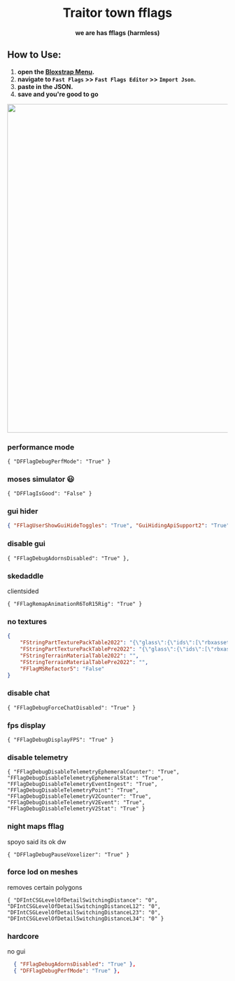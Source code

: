 <h1 align="center">Traitor town fflags</h1>
<h4 align="center">we are has fflags (harmless)</h1>

## How to Use:
1. **open the [Bloxstrap Menu](https://github.com/pizzaboxer/bloxstrap).**
2. **navigate to `Fast Flags` >> `Fast Flags Editor` >> `Import Json`.**
3. **paste in the JSON.**
4. **save and you're good to go**
<img src="/assets/tutorial.gif" width="750"/>

### performance mode
```
{ "DFFlagDebugPerfMode": "True" }
```

### moses simulator 😃
```
{ "DFFlagIsGood": "False" }
```

### gui hider
```json
{ "FFlagUserShowGuiHideToggles": "True", "GuiHidingApiSupport2": "True" }
```

### disable gui
```
{ "FFlagDebugAdornsDisabled": "True" },
```

### skedaddle
clientsided
```
{ "FFlagRemapAnimationR6ToR15Rig": "True" }
```

### no textures
```json
{
    "FStringPartTexturePackTable2022": "{\"glass\":{\"ids\":[\"rbxassetid://9873284556\",\"rbxassetid://9438453972\"],\"color\":[254,254,254,7]}}",
    "FStringPartTexturePackTablePre2022": "{\"glass\":{\"ids\":[\"rbxassetid://7547304948\",\"rbxassetid://7546645118\"],\"color\":[254,254,254,7]}}",
    "FStringTerrainMaterialTable2022": "",
    "FStringTerrainMaterialTablePre2022": "",
    "FFlagMSRefactor5": "False"
}
```

### disable chat
```
{ "FFlagDebugForceChatDisabled": "True" }
```

### fps display
```
{ "FFlagDebugDisplayFPS": "True" }
```

### disable telemetry
```
{ "FFlagDebugDisableTelemetryEphemeralCounter": "True", "FFlagDebugDisableTelemetryEphemeralStat": "True", "FFlagDebugDisableTelemetryEventIngest": "True", "FFlagDebugDisableTelemetryPoint": "True", "FFlagDebugDisableTelemetryV2Counter": "True", "FFlagDebugDisableTelemetryV2Event": "True", "FFlagDebugDisableTelemetryV2Stat": "True" }
```

### night maps fflag
spoyo said its ok dw
```
{ "DFFlagDebugPauseVoxelizer": "True" } 
```

### force lod on meshes
removes certain polygons
```
{ "DFIntCSGLevelOfDetailSwitchingDistance": "0", "DFIntCSGLevelOfDetailSwitchingDistanceL12": "0", "DFIntCSGLevelOfDetailSwitchingDistanceL23": "0", "DFIntCSGLevelOfDetailSwitchingDistanceL34": "0" }
```

### hardcore 
no gui
```json
  { "FFlagDebugAdornsDisabled": "True" },
  { "DFFlagDebugPerfMode": "True" },
```
